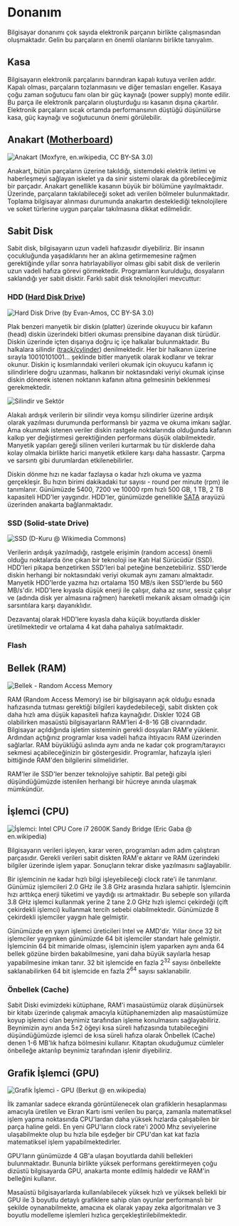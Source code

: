 # Donanım

Bilgisayar donanımı çok sayıda elektronik parçanın birlikte çalışmasından oluşmaktadır. Gelin bu parçaların en önemli olanlarını birlikte tanıyalım.

## Kasa

Bilgisayarın elektronik parçalarını barındıran kapalı kutuya verilen addır. Kapalı olması, parçaların tozlanmasını ve diğer temasları engeller. Kasaya çoğu zaman soğutucu fanı olan bir güç kaynağı (power supply) monte edilir. Bu parça ile elektronik parçaların oluşturduğu ısı kasanın dışına çıkartılır. Elektronik parçaların sıcak ortamda performansının düştüğü düşünülürse kasa, güç kaynağı ve soğutucunun önemi görülebilir.

## Anakart ([Motherboard](https://en.wikipedia.org/wiki/Motherboard))

![Anakart (Moxfyre, en.wikipedia, CC BY-SA 3.0)](https://upload.wikimedia.org/wikipedia/commons/thumb/9/9d/Acer_E360_Socket_939_motherboard_by_Foxconn.svg/440px-Acer_E360_Socket_939_motherboard_by_Foxconn.svg.png)

Anakart, bütün parçaların üzerine takıldığı, sistemdeki elektrik iletimi ve haberleşmeyi sağlayan iskelet ya da sinir sistemi olarak da görebileceğimiz bir parçadır. Anakart genellikle kasanın büyük bir bölümüne yayılmaktadır. Üzerinde, parçaların takılabileceği soket adı verilen bölmeler bulunmaktadır. Toplama bilgisayar alınması durumunda anakartın desteklediği teknolojilere ve soket türlerine uygun parçalar takılmasına dikkat edilmelidir.

## Sabit Disk

Sabit disk, bilgisayarın uzun vadeli hafızasıdır diyebiliriz. Bir insanın çocukluğunda yaşadıklarını her an aklına getirmemesine rağmen gerektiğinde yıllar sonra hatırlayabiliyor olması gibi sabit disk de verilerin uzun vadeli hafıza görevi görmektedir. Programların kurulduğu, dosyaların saklandığı yer sabit disktir. Farklı sabit disk teknolojileri mevcuttur:

### HDD ([Hard Disk Drive](https://en.wikipedia.org/wiki/Hard_disk_drive))

![Hard Disk Drive (by Evan-Amos, CC BY-SA 3.0)](https://upload.wikimedia.org/wikipedia/commons/thumb/f/f8/Laptop-hard-drive-exposed.jpg/220px-Laptop-hard-drive-exposed.jpg)

Plak benzeri manyetik bir diskin (platter) üzerinde okuyucu bir kafanın (head) diskin üzerindeki bitleri okuması prensibine dayanan disk türüdür. Diskin üzerinde içten dışarıya doğru iç içe halkalar bulunmaktadır. Bu halkalara silindir ([track/cylinder](https://en.wikipedia.org/wiki/Cylinder-head-sector)) denilmektedir. Her bir halkanın üzerine sırayla 10010101001... şeklinde bitler manyetik olarak kodlanır ve tekrar okunur. Diskin iç kısımlarındaki verileri okumak için okuyucu kafanın iç silindirlere doğru uzanması, halkanın bir noktasındaki veriyi okumak içinse diskin dönerek istenen noktanın kafanın altına gelmesinin beklenmesi gerekmektedir. 

![Silindir ve Sektör](https://upload.wikimedia.org/wikipedia/commons/0/02/Cylinder_Head_Sector.svg)

Alakalı ardışık verilerin bir silindir veya komşu silindirler üzerine ardışık olarak yazılması durumunda performanslı bir yazma ve okuma imkanı sağlar. Ama okunmak istenen veriler diskin rastgele noktalarında olduğunda kafanın kalkıp yer değiştirmesi gerektiğinden performans düşük olabilmektedir. Manyetik yapıları gereği silinen verileri kurtarmak bu tür disklerde daha kolay olmakla birlikte harici manyetik etkilere karşı daha hassastır. Çarpma ve sarsıntı gibi durumlardan etkilenebilirler.

Diskin dönme hızı ne kadar fazlaysa o kadar hızlı okuma ve yazma gerçekleşir. Bu hızın birimi dakikadaki tur sayısı - round per minute (rpm) ile tanımlanır. Günümüzde 5400, 7200 ve 10000 rpm hızlı 500 GB, 1 TB, 2 TB kapasiteli HDD'ler yaygındır. HDD'ler, günümüzde genellikle [SATA](https://en.wikipedia.org/wiki/Serial_ATA) arayüzü üzerinden anakarta bağlanmaktadır. 

### SSD (Solid-state Drive)

![SSD (D-Kuru @ Wikimedia Commons)](https://upload.wikimedia.org/wikipedia/commons/thumb/5/5e/Vertex_2_Solid_State_Drive_by_OCZ-top_oblique_PNr%C2%B00307.jpg/440px-Vertex_2_Solid_State_Drive_by_OCZ-top_oblique_PNr%C2%B00307.jpg)

Verilerin ardışık yazılmadığı, rastgele erişimin (random access) önemli olduğu noktalarda öne çıkan bir teknoloji ise Katı Hal Sürücüdür (SSD). HDD'leri pikapa benzetirken SSD'leri bal peteğine benzetebiliriz. SSD'lerde diskin herhangi bir noktasındaki veriyi okumak aynı zamanı almaktadır. Manyetik HDD'lerde yazma hızı ortalama 150 MB/s iken SSD'lerde bu 560 MB/s'dir. HDD'lere kıyasla düşük enerji ile çalışır, daha az ısınır, sessiz çalışır ve (adında disk yer almasına rağmen) hareketli mekanik aksam olmadığı için sarsıntılara karşı dayanıklıdır.

Dezavantaj olarak HDD'lere kıyasla daha küçük boyutlarda diskler üretilmektedir ve ortalama 4 kat daha pahalıya satılmaktadır.

### Flash

## Bellek (RAM)

![Bellek - Random Access Memory](https://upload.wikimedia.org/wikipedia/commons/thumb/c/ca/Memory_module_DDRAM_20-03-2006.jpg/440px-Memory_module_DDRAM_20-03-2006.jpg)


RAM (Random Access Memory) ise bir bilgisayarın açık olduğu esnada hafızasında tutması gerektiği bilgileri kaydedebileceği, sabit diskten çok daha hızlı ama düşük kapasiteli  hafıza kaynağıdır. Diskler 1024 GB olabilirken masaüstü bilgisayarların RAM'leri 4-8-16 GB civarındadır. Bilgisayar açıldığında işletim sisteminin gerekli dosyaları RAM'e yüklenir. Ardından açtığınız programlar kısa vadeli hafıza ihtiyacını RAM üzerinden sağlarlar. RAM büyüklüğü aslında aynı anda ne kadar çok program/tarayıcı sekmesi açabileceğinizin bir göstergesidir. Programlar, hafızayla işleri bittiğinde RAM'den bilgilerini silmelidirler.

RAM'ler ile SSD'ler benzer teknolojiye sahiptir. Bal peteği gibi düşündüğümüzde istenilen herhangi bir hücreye anında ulaşmak mümkündür.

## İşlemci (CPU)

![İşlemci: Intel CPU Core i7 2600K Sandy Bridge (Eric Gaba @ en.wikipedia)](https://upload.wikimedia.org/wikipedia/commons/thumb/9/9b/Intel_CPU_Core_i7_2600K_Sandy_Bridge_bottom.jpg/440px-Intel_CPU_Core_i7_2600K_Sandy_Bridge_bottom.jpg)

Bilgisayarın verileri işleyen, karar veren, programları adım adım çalıştıran parçasıdır. Gerekli verileri sabit diskten RAM'e aktarır ve RAM üzerindeki bilgiler üzerinde işlem yapar. Sonuçların tekrar diske yazılmasını sağlayabilir. 

Bir işlemcinin ne kadar hızlı bilgi işleyebileceği clock rate'i ile tanımlanır. Günümüz işlemcileri 2.0 GHz ile 3.8 GHz arasında hızlara sahiptir. İşlemcinin hızı arttıkça enerji tüketimi ve yaydığı ısı artmaktadır. Bu sebeple son yıllarda 3.8 GHz işlemci kullanmak yerine 2 tane 2.0 GHz hızlı işlemci çekirdeği (çift çekirdekli işlemci) kullanmak tercih sebebi olabilmektedir. Günümüzde 8 çekirdekli işlemciler yaygın hale gelmiştir.

Günümüzde en yayın işlemci üreticileri Intel ve AMD'dir. Yıllar önce 32 bit işlemciler yaygınken günümüzde 64 bit işlemciler standart hale gelmiştir. İşlemcinin 64 bit mimaride olması, işlemcinin işlem yaparken aynı anda 64 bellek gözüne birden bakabilmesine, yani daha büyük sayılarla hesap yapabilmesine imkan tanır. 32 bit işlemcide en fazla 2<sup>32</sup> sayısı önbellekte saklanabilirken 64 bit işlemcide en fazla 2<sup>64</sup> sayısı saklanabilir.

### Önbellek (Cache)

Sabit Diski evimizdeki kütüphane, RAM'i masaüstümüz olarak düşünürsek bir kitabı üzerinde çalışmak amacıyla kütüphanemizden alıp masaüstümüze koyup işlemci olan beynimiz tarafından işleme konulmasını sağlayabiliriz. Beynimizin aynı anda 5±2 öğeyi kısa süreli hafızasında tutabileceğini düşündüğümüzde işlemci de kısa süreli hafıza olarak Önbellek (Cache) denen 1-6 MB'lık hafıza bölmesini kullanır. Kitaptan okuduğumuz cümleler önbelleğe aktarılıp beynimiz tarafından işlenir diyebiliriz. 


## Grafik İşlemci (GPU)

![Grafik İşlemci - GPU (Berkut @ en.wikipedia)](https://upload.wikimedia.org/wikipedia/commons/thumb/4/44/6600GT_GPU.jpg/440px-6600GT_GPU.jpg)

İlk zamanlar sadece ekranda görüntülenecek olan grafiklerin hesaplanması amacıyla üretilen ve Ekran Kartı ismi verilen bu parça, zamanla matematiksel işlem yapma noktasında CPU'lardan daha yüksek hızlarda çalışabilen bir parça haline geldi. En yeni GPU'ların clock rate'i 2000 Mhz seviyelerine ulaşabilmekte olup bu hızla bile eşdeğer bir CPU'dan kat kat fazla matematiksel işlem yapabilmektedirler.

GPU'ların günümüzde 4 GB'a ulaşan boyutlarda dahili bellekleri bulunmaktadır. Bununla birlikte yüksek performans gerektirmeyen çoğu dizüstü bilgisayarda GPU, anakarta monte edilmiş haldedir ve RAM'in belleğini kullanır.

Masaüstü bilgisayarlarda kullanılabilecek yüksek hızlı ve yüksek bellekli bir GPU ile 3 boyutlu detaylı grafiklere sahip olan oyunlar performanslı bir şekilde oynanabilmekte, amacına ek olarak yapay zeka algoritmaları ve 3 boyutlu modelleme işlemleri hızlıca gerçekleştirilebilmektedir.
